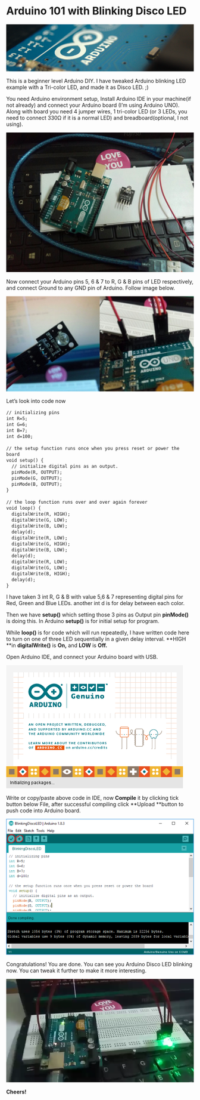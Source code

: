 # Arduino 101 with Blinking Disco LED

![Arduino 101 with Blinking Disco LED](banner.png)

This is a beginner level Arduino DIY. I have tweaked Arduino blinking LED example with a Tri-color LED, and made it as Disco LED. ;)

You need Arduino environment setup, Install Arduino IDE in your machine(if not already) and connect your Arduino board (I’m using Arduino UNO). Along with board you need 4 jumper wires, 1 tri-color LED (or 3 LEDs, you need to connect 330Ω if it is a normal LED) and breadboard(optional, I not using).

![components](components.png)

Now connect your Arduino pins 5, 6 & 7 to R, G & B pins of LED respectively, and  connect Ground to any GND pin of Arduino. Follow image below.

![LED_Connection](LED_Connection.png)

Let’s look into code now

```arduino
// initializing pins
int R=5;
int G=6;
int B=7;
int d=100;

// the setup function runs once when you press reset or power the board
void setup() {
  // initialize digital pins as an output.
  pinMode(R, OUTPUT);
  pinMode(G, OUTPUT);
  pinMode(B, OUTPUT);
}

// the loop function runs over and over again forever
void loop() {
  digitalWrite(R, HIGH);           
  digitalWrite(G, LOW);     
  digitalWrite(B, LOW);
  delay(d);
  digitalWrite(R, LOW);           
  digitalWrite(G, HIGH);     
  digitalWrite(B, LOW);
  delay(d);
  digitalWrite(R, LOW);           
  digitalWrite(G, LOW);     
  digitalWrite(B, HIGH);
  delay(d);
}
```

I have taken 3 int R, G & B with value 5,6 & 7 representing digital pins for Red, Green and Blue LEDs. another int d is for delay between each color.

Then we have **setup()** which setting those 3 pins as Output pin **pinMode()** is doing this. In Arduino **setup()** is for initial setup for program. 

While **loop()** is for code which will run repeatedly, I have written code here to turn on one of three LED sequentially in a given delay interval. **HIGH **in **digitalWrite()** is **On,** and **LOW** is **Off.**

Open Arduino IDE, and connect your Arduino board with USB.

![Arduino_IDE_Splash](Arduino_IDE_Splash.png)

Write or copy/paste above code in IDE, now **Compile** it by clicking tick button below File, after successful compiling click **Upload **button to push code into Arduino board.

![code](code.png)

Congratulations! You are done. You can see you Arduino Disco LED blinking now. You can tweak it further to make it more interesting.

![Arduino_Disco_LED.webp might not be visible in older browsers](Arduino_Disco_LED.webp)

**Cheers!** 